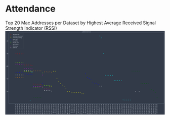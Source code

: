# Attendance

Top 20 Mac Addresses per Dataset by Highest Average Received Signal Strength Indicator (RSSI)
![Visualization 1](https://github.com/awshene/Attendance/blob/main/vizualization-1.2.2021.png)

